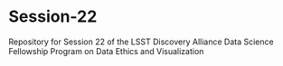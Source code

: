 # Session-22
Repository for Session 22 of the LSST Discovery Alliance Data Science Fellowship Program on Data Ethics and Visualization

